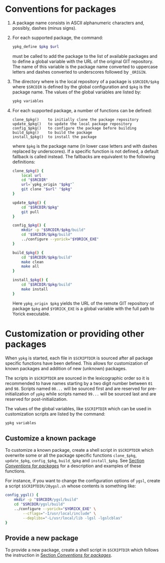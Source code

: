 # Conventions for packages

1. A package name consists in ASCII alphanumeric characters and, possibly,
   dashes (minus signs).

2. For each supported package, the command:

   ```sh
   ypkg_define $pkg $url
   ```

   must be called to add the package to the list of available packages and to
   define a global variable with the URL of the original GIT repository.  The
   name of this variable is the package name converted to uppercase letters
   and dashes converted to underscores followed by `_ORIGIN`.

3. The directory where is the local repository of a package is `$SRCDIR/$pkg`
   where `$SRCDIR` is defined by the global configuration and `$pkg` is the
   package name.  The values of the global variables are listed by:

   ```sh
   ypkg variables
   ```

4. For each supported package, a number of functions can be defined:

   ```
   clone_$pkg()    to initially clone the package repository
   update_$pkg()   to update the local package repository
   config_$pkg()   to configure the package before building
   build_$pkg()    to build the package
   install_$pkg()  to install the package
   ```

   where `$pkg` is the package name (in lower case letters and with dashes
   replaced by underscores).   If a specific function is not defined, a
   default fallback is called instead.  The fallbacks are equivalent to the
   following definitions:

   ```sh
   clone_$pkg() {
       local url
       cd "$SRCDIR"
       url=`ypkg_origin "$pkg"`
       git clone "$url" "$pkg"
   }

   update_$pkg() {
       cd "$SRCDIR/$pkg"
       git pull
   }

   config_$pkg() {
       mkdir -p "$SRCDIR/$pkg/build"
       cd "$SRCDIR/$pkg/build"
       ../configure --yorick="$YORICK_EXE"
   }

   build_$pkg() {
       cd "$SRCDIR/$pkg/build"
       make clean
       make all
   }

   install_$pkg() {
       cd "$SRCDIR/$pkg/build"
       make install
   }
   ```

   Here `ypkg_origin $pkg` yields the URL of the remote GIT repository of
   package `$pkg` and `$YORICK_EXE` is a global variable with the full path to
   Yorick executable.


# Customization or providing other packages

When `ypkg` is started, each file in `$SCRIPTDIR` is sourced after all package
specific functions have been defined.  This allows for customization of known
packages and addition of new (unknown) packages.

The scripts in `$SCRIPTDIR` are sourced in the lexicographic order so it is
recommended to have names starting by a two digit number between `01` and `98`.
Scripts named `00...` will be sourced first and are reserved for
pre-initialization of `ypkg` while scripts named `99...` will be sourced last
and are reserved for post-initialization.

The values of the global variables, like `$SCRIPTDIR` which can be used
in customization scripts are listed by the command:

```sh
ypkg variables
```


## Customize a known package

To customize a known package, create a shell script in `$SCRIPTDIR` which
overwrite some or all the package specific functions `clone_$pkg`,
`update_$pkg`, `config_$pkg`, `build_$pkg` and `install_$pkg`.  See [Section
*Conventions for packages*](#conventions-for-packages) for a description and
examples of these functions.

For instance, if you want to change the configuration options of `ygsl`, create
a script `$SCRIPTDIR/20ygsl.sh` whose contents is something like:

```sh
config_ygsl() {
    mkdir -p "$SRCDIR/ygsl/build"
    cd "$SRCDIR/ygsl/build"
    ../configure --yorick="$YORICK_EXE" \
        --cflags="-I/usr/local/include" \
        --deplibs="-L/usr/local/lib -lgsl -lgslcblas"
}
```

## Provide a new package

To provide a new package, create a shell script in `$SCRIPTDIR` which follows
the instruction in [Section *Conventions for
packages*](#conventions-for-packages).
